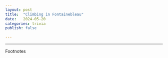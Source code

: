 ```yaml
---
layout: post
title:  "Climbing in Fontainebleau"
date:   2024-05-20
categories: trivia
publish: false

---
```




<hr id = "Footnotes">
<div class = "nav-block"><div class = "side">Footnotes</div></div>